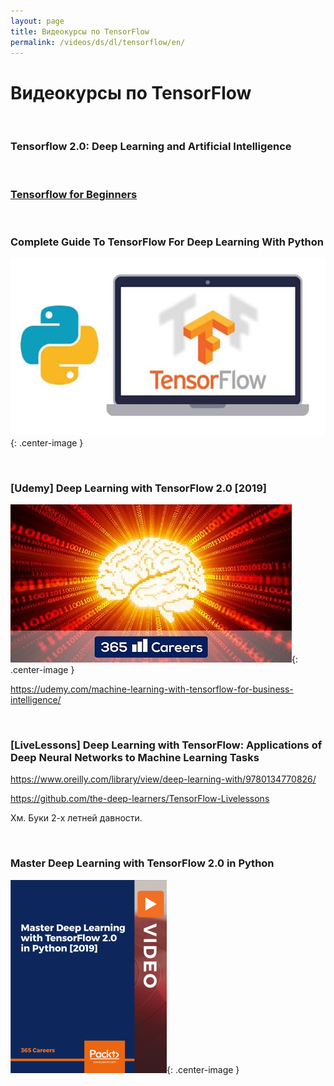 ```yaml
---
layout: page
title: Видеокурсы по TensorFlow
permalink: /videos/ds/dl/tensorflow/en/
---
```


# Видеокурсы по TensorFlow

<br/>

### Tensorflow 2.0: Deep Learning and Artificial Intelligence

<br/>

### [Tensorflow for Beginners](/videos/ds/dl/tensorflow/en/tensorflow-for-beginners/)

<br/>

### Complete Guide To TensorFlow For Deep Learning With Python

![Complete Guide To TensorFlow For Deep Learning With Python](/img/videos/TensorFlow.jpg 'Complete Guide To TensorFlow For Deep Learning With Python'){: .center-image }

<br/>

### [Udemy] Deep Learning with TensorFlow 2.0 [2019]

![Deep Learning with TensorFlow 2.0](/img/videos/deep-learning-tensorflow-2-video.jpg 'Deep Learning with TensorFlow 2.0'){: .center-image }

https://udemy.com/machine-learning-with-tensorflow-for-business-intelligence/

<br/>

### [LiveLessons] Deep Learning with TensorFlow: Applications of Deep Neural Networks to Machine Learning Tasks

https://www.oreilly.com/library/view/deep-learning-with/9780134770826/

https://github.com/the-deep-learners/TensorFlow-Livelessons

Хм. Буки 2-х летней давности.

<br/>

### Master Deep Learning with TensorFlow 2.0 in Python

![Master Deep Learning with TensorFlow 2.0 in Python](/img/videos/packtpub-master-deep-learning-with-tensorflow-in-python.png 'Master Deep Learning with TensorFlow 2.0 in Python'){: .center-image }
